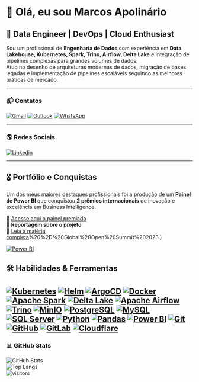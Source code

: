 # 👋 Olá, eu sou Marcos Apolinário  

## 🚀 Data Engineer | DevOps | Cloud Enthusiast  

Sou um profissional de **Engenharia de Dados** com experiência em **Data Lakehouse, Kubernetes, Spark, Trino, Airflow, Delta Lake** e integração de pipelines complexas para grandes volumes de dados.  
Atuo no desenho de arquiteturas modernas de dados, migração de bases legadas e implementação de pipelines escaláveis seguindo as melhores práticas de mercado.  

---

### 📬 Contatos  
[![Gmail](https://img.shields.io/badge/Gmail-D14836?style=for-the-badge&logo=gmail&logoColor=white)](mailto:marcosapo01@gmail.com)
[![Outlook](https://img.shields.io/badge/Outlook-0078D4?style=for-the-badge&logo=microsoftoutlook&logoColor=white)](mailto:mapolinario24@outlook.com)
[![WhatsApp](https://img.shields.io/badge/WhatsApp-25D366?style=for-the-badge&logo=whatsapp&logoColor=white)](https://wa.me/5516997727124)  

---

### 🌎 Redes Sociais  
[![Linkedin](https://img.shields.io/badge/LinkedIn-0A66C2?style=for-the-badge&logo=linkedin&logoColor=white)](https://www.linkedin.com/in/marcos-apolinario/)  

---

## 🎖️ Portfólio e Conquistas  

Um dos meus maiores destaques profissionais foi a produção de um **Painel de Power BI** que conquistou **2 prêmios internacionais** de inovação e excelência em Business Intelligence.  

🔗 [Acesse aqui o painel premiado](https://geoprocessamento.contagem.mg.gov.br/portal/apps/experiencebuilder/experience/?id=1cc51ed1bb7546e092ecad2935cc425d)  
📰 **Reportagem sobre o projeto**  
🔗 [Leia a matéria completa](https://portal.contagem.mg.gov.br/portal/noticias/0/3/78589/contagem-recebe-premio-na-cupula-mundial-da-ogp-pelo-projeto-aqui-tem-remedio#:~:text=Contagem%20recebeu%20o%20Pr%C3%AAmio%20Mundial,)%20%2D%20Global%20Open%20Summit%202023.)  

[![Power BI](https://img.shields.io/badge/Power%20BI-F2C811?style=for-the-badge&logo=powerbi&logoColor=black)](#)


## 🛠️ Habilidades & Ferramentas

[![Kubernetes](https://img.shields.io/badge/Kubernetes-326CE5?style=for-the-badge&logo=kubernetes&logoColor=white)](#)
[![Helm](https://img.shields.io/badge/Helm-0F1689?style=for-the-badge&logo=helm&logoColor=white)](#)
[![ArgoCD](https://img.shields.io/badge/ArgoCD-FB6D3A?style=for-the-badge&logo=argo&logoColor=white)](#)
[![Docker](https://img.shields.io/badge/Docker-2496ED?style=for-the-badge&logo=docker&logoColor=white)](#)
[![Apache Spark](https://img.shields.io/badge/Apache%20Spark-E25A1C?style=for-the-badge&logo=apachespark&logoColor=white)](#)
[![Delta Lake](https://img.shields.io/badge/Delta%20Lake-0A8FDC?style=for-the-badge&logo=dell&logoColor=white)](#)
[![Apache Airflow](https://img.shields.io/badge/Apache%20Airflow-017CEE?style=for-the-badge&logo=apacheairflow&logoColor=white)](#)
[![Trino](https://img.shields.io/badge/Trino-4E44CE?style=for-the-badge&logo=trino&logoColor=white)](#)
[![MinIO](https://img.shields.io/badge/MinIO-C72E49?style=for-the-badge&logo=minio&logoColor=white)](#)
[![PostgreSQL](https://img.shields.io/badge/PostgreSQL-4169E1?style=for-the-badge&logo=postgresql&logoColor=white)](#)
[![MySQL](https://img.shields.io/badge/MySQL-4479A1?style=for-the-badge&logo=mysql&logoColor=white)](#)
[![SQL Server](https://img.shields.io/badge/SQL%20Server-CC2927?style=for-the-badge&logo=microsoftsqlserver&logoColor=white)](#)
[![Python](https://img.shields.io/badge/Python-3776AB?style=for-the-badge&logo=python&logoColor=white)](#)
[![Pandas](https://img.shields.io/badge/Pandas-150458?style=for-the-badge&logo=pandas&logoColor=white)](#)
[![Power BI](https://img.shields.io/badge/Power%20BI-F2C811?style=for-the-badge&logo=powerbi&logoColor=black)](#)
[![Git](https://img.shields.io/badge/Git-F05032?style=for-the-badge&logo=git&logoColor=white)](#)
[![GitHub](https://img.shields.io/badge/GitHub-181717?style=for-the-badge&logo=github&logoColor=white)](#)
[![GitLab](https://img.shields.io/badge/GitLab-FC6D26?style=for-the-badge&logo=gitlab&logoColor=white)](#)
[![Cloudflare](https://img.shields.io/badge/Cloudflare-F38020?style=for-the-badge&logo=cloudflare&logoColor=white)](#)
---

### 📊 GitHub Stats  
![GitHub Stats](https://github-readme-stats.vercel.app/api?username=mapolinario24&show_icons=true&theme=dracula)  
![Top Langs](https://github-readme-stats.vercel.app/api/top-langs/?username=mapolinario24&layout=compact&theme=dracula)  
![visitors](https://visitor-badge.laobi.icu/badge?page_id=mapolinario24)
